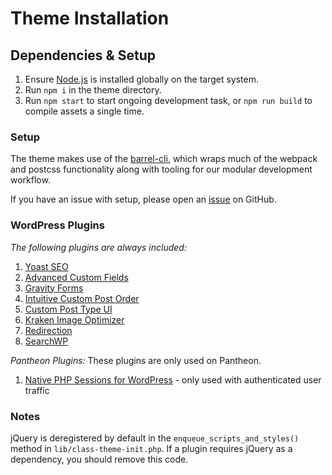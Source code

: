 # Theme Installation

## Dependencies & Setup

1.  Ensure [Node.js](https://nodejs.org/) is installed globally on the target system.
2.  Run `npm i` in the theme directory.
3.  Run `npm start` to start ongoing development task, or `npm run build` to compile assets a single time.

### Setup
The theme makes use of the [barrel-cli](https://github.com/barrel/barrel-cli), which wraps much of the webpack and postcss functionality along with tooling for our modular development workflow.

If you have an issue with setup, please open an [issue](https://github.com/barrel/barrel-cli/issues) on GitHub.

### WordPress Plugins
*The following plugins are always included:*

1. [Yoast SEO](https://wordpress.org/plugins/wordpress-seo/)
2. [Advanced Custom Fields](https://www.advancedcustomfields.com/)
3. [Gravity Forms](http://www.gravityforms.com/)
4. [Intuitive Custom Post Order](https://wordpress.org/plugins/intuitive-custom-post-order/)
5. [Custom Post Type UI](https://wordpress.org/plugins/custom-post-type-ui/)
6. [Kraken Image Optimizer](https://wordpress.org/plugins/kraken-image-optimizer/)
7. [Redirection](https://wordpress.org/plugins/redirection/)
8. [SearchWP](https://searchwp.com/)

*Pantheon Plugins:*
These plugins are only used on Pantheon.

1. [Native PHP Sessions for WordPress](https://wordpress.org/plugins/wp-native-php-sessions/) - only used with authenticated user traffic

### Notes

jQuery is deregistered by default in the `enqueue_scripts_and_styles()` method in `lib/class-theme-init.php`. If a plugin requires jQuery as a dependency, you should remove this code.
